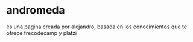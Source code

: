 # andromeda
es una pagina creada por alejandro, basada en los conocimientos que te ofrece frecodecamp y platzi
